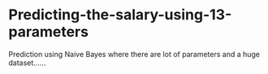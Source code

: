 # Predicting-the-salary-using-13-parameters
Prediction using Naive Bayes where there are lot of parameters and a huge dataset......
